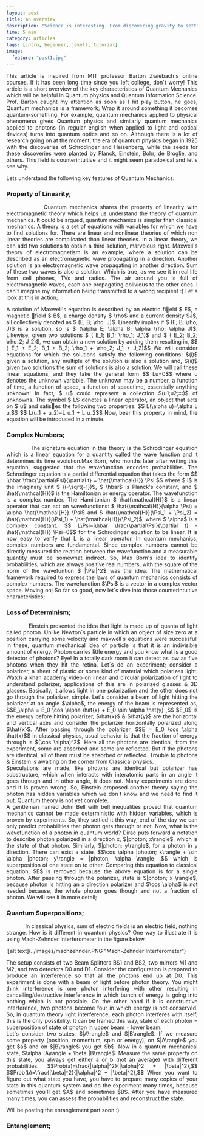 ```yaml
---
layout: post
title: An overview
description: "Science is interesting. From discovering gravity to setting foot on moon, every event was a giant leap of success for mankind. Quantum computing, is probably going to shape the future. Let`s see what it is and how easy is it to learn & research. This article provides an overview of quantum mechanics."
time: 5 min
category: articles
tags: [intro, beginner, jekyll, tutorial]
image:
  feature: "post1.jpg"
---
```


<p style="text-align: justify">This article is inspired from MIT professor Barton Zwiebach`s online courses. If it has been long time since you left college, don`t worry! This article is a short  overview of the key characteristics of Quantum Mechanics which will be helpful in Quantum physics and Quantum Information Science. Prof. Barton caught my attention as soon as I hit play button, he goes, Quantum mechanics is a framework; Wrap it around something it becomes quantum-something. For example, quantum mechanics applied to physical phenomena gives Quantum physics and similarly quantum mechanics applied to photons (in regular english when applied to light and optical devices) turns into quantum optics and so on. Although there is a lot of research going on at the moment, the era of quantum physics began in 1925 with the discoveries of Schrodinger and Heisenberg, while the seeds for these discoveries were planted by Planck, Einstein, Bohr, de Broglie, and others. This field is counterintuitive and it might seem paradoxical and let`s see why.</p>

Lets understand the following key features of Quantum Mechanics:
### Property of Linearity;
<p style="text-align: justify">&nbsp;&nbsp;&nbsp;&nbsp;&nbsp;&nbsp;&nbsp;&nbsp;&nbsp;&nbsp;&nbsp;&nbsp;Quantum mechanics shares the property of linearity with electromagnetic theory which helps us understand the theory of quantum mechanics. It  could  be argued, quantum mechanics is  simpler  than  classical mechanics. A theory is a set of equations with variables for which we have to find solutions for. There are linear and nonlinear theories of which non linear theories are complicated than linear theories. In a linear theory, we can add two solutions to obtain a third solution, marvelous right. Maxwell`s theory of electromagnetism is an example, where a solution can be described as an electromagnetic wave propagating in a direction. Another solution is an electromagnetic wave propagating in another direction. Sum of these two waves is also a solution. Which is true, as we see it in real life from cell phones, TVs and radios. The air around you is full of electromagnetic waves, each one propagating oblivious to the other ones. I can`t imagine my information being transmitted to a wrong recipient :) Let`s look at this in action;</p>

<p style="text-align: justify">A solution of Maxwell's equation is described by an electric field $ E$, a magnetic field $ B$, a charge density $ \rho$ and a current density $J$, all collectively denoted as $ (E; B; \rho; J)$. Linearity implies if $ (E; B; \rho; J)$ is a solution, so is $ (\alpha E; \alpha B; \alpha \rho; \alpha J)$. Likewise, given two solutions $ ( E_1; B_1; \rho_1; J_1)$ and $ ( E_2; B_2; \rho_2; J_2)$, we can obtain a new solution by adding them resulting in, $$ ( E_1 + E_2; B_1 + B_2; \rho_1 + \rho_2; J_1 + J_2)$$ We will consider equations for which the solutions satisfy the following conditions:  $(i)$ given a solution, any multiple of the solution is also a solution and, $(ii)$ given two solutions the sum of solutions is also a solution.  We will call these linear equations, and they take the general form $$ Lu=0$$ where u denotes the unknown variable. The unknown may be a number, a function of  time,  a function of space, a function of spacetime, essentially anything unknown!  In fact, $ u$ could represent a collection $(u1;u2;:::)$ of unknowns.  The symbol $ L$ denotes a linear operator, an object that acts on $ u$ and satises the following two properties: $$ L(\alpha u)=\alpha L u,$$ $$ L(u_1 + u_2)=L u_1 + L u_2$$ Now, bear this property in mind, the equation will be introduced in a minute.</p>

### Complex Numbers;
<p style="text-align: justify">&nbsp;&nbsp;&nbsp;&nbsp;&nbsp;&nbsp;&nbsp;&nbsp;&nbsp;&nbsp;&nbsp;&nbsp;The signature equation in this theory is the Schrodinger equation which is a linear equation for a quantity called the wave function and it determines its time evolution.Max Born, who months later after writing this equation, suggested that the wavefunction encodes probabilities. The Schrodinger equation is a partial differential equation that takes the form $$ i\hbar \frac{\partial\Psi}{\partial t} = \hat{\mathcal{H}} \Psi $$ where $ i$ is the imaginary unit $ (i=\sqrt{-1})$, $ \hbar$ is Planck's constant, and $ \hat{\mathcal{H}}$ is the Hamiltonian or energy  operator.  The wavefunction is  a complex  number. The Hamiltonian $ \hat{\mathcal{H}}$ is a linear operator that can act on wavefunctions: $ \hat{\mathcal{H}}(\alpha \Psi) = \alpha \hat{\mathcal{H}} \Psi$ and $ \hat{\mathcal{H}}(\Psi_1 + \Psi_2) = \hat{\mathcal{H}}(\Psi_1) + \hat{\mathcal{H}}(\Psi_2)$, where $ \alpha$ is a complex constant. $$ L\Psi=i\hbar \frac{\partial\Psi}{\partial t} - \hat{\mathcal{H}} \Psi=0$$ for the Schrodinger equation to be linear. It is now easy to verify that L is a linear operator. In quantum mechanics, complex numbers are fundamental. Since complex numbers cannot be directly measured the relation between the wavefunction and a measurable quantity must be somewhat indirect. So, Max Born's idea to identify probabilities, which are always positive real numbers, with the square of the norm of the wavefuntion $ |\Psi|^2$ was the idea. The mathematical framework required to express the laws of quantum mechanics consists of complex numbers. The wavefunction $\Psi$ is a vector in a complex vector space. Moving on; So far so good, now let`s dive into those counterintuitive characteristics;</p>

### Loss of Determinism;
<p style="text-align: justify">&nbsp;&nbsp;&nbsp;&nbsp;&nbsp;&nbsp;&nbsp;&nbsp;&nbsp;&nbsp;&nbsp;&nbsp;Einstein presented the idea that light is made up of quanta of light called photon. Unlike Newton`s particle in which an object of size zero at a position carrying some velocity and maxwell`s equations were successfull in these, quantum mechanical idea of particle is that it is an indivisible amount of energy. Photon carries little energy and you know what is a good detector of photons? Eye! In a totally dark room it can detect as low as five photons  when they hit the retina. Let`s do an experiment; consider a polarizer, a sheet of plastic or some kind of material which polarizes light. Watch a khan academy video on linear and circular polarization of light to understand polarizer, applications of this are in polarized glasses & 3D glasses. Basically, it allows light in one polarization and the other does not go through the polarizer, simple. Let`s consider a beam of light hitting the polarizer at an angle $\alpha$, the energy of the beam is represented as, $$E_\alpha = E_0 \cos \alpha \hat{x} + E_0 \sin \alpha \hat{y} ,$$ $E_0$ is the energy before hitting polarizer, $\hat{x}$ & $\hat{y}$ are the horizontal and vertical axes and consider the polarizer horizontally polarized along $\hat{x}$. After passing through the polarizer, $$E = E_0 \cos \alpha \hat{x}$$
In classical physics, usual behavior is that the fraction of energy through is $(\cos \alpha)^2$. Here all the photons are identical, from the experiment, some are absorbed and some are reflected. But if the photons are identical, all of them must be absorbed or reflected. Trouble to photons & Einstein is awaiting on the corner from Classical physics.<br/>
Speculations are made, like photons are identical but polarizer has substructure, which when interacts with interatomic parts in an angle it goes through and in other angle, it does not. Many experiments are done and it is proven wrong. So, Einstein proposed another theory saying the photon has hidden variables which we don`t know and we need to find it out. Quantum theory is not yet complete.<br/>
A gentleman named John Bell with bell inequalities proved that quantum mechanics cannot be made deterministic with hidden variables, which is proven by experiments. So, they settled it this way, end of the day we can only predict probabilities that photon gets through or not. Now, what is the wavefunction of a photon in quantum world? Dirac puts forward a notation to describe photon polarized in a direction x, $|photon; x\rangle$, which is the state of that photon. Similarly, $|photon; y\rangle$, for a photon in y direction. There can exist a state,
$$\cos \alpha |photon; x\rangle + \sin \alpha |photon; y\rangle = |photon; \alpha \rangle ,$$ which is superposition of one state on to other. Comparing this equation to classical equation, $E$ is removed because the above equation is for a single photon. After passing through the polarizer, state is $|photon; x \rangle$, because photon is hitting an x direction polarizer and $\cos \alpha$ is not needed because, the whole photon goes though and not a fraction of photon. We will see it in more detail;
</p>

### Quantum Superpositions;
<p style="text-align: justify">&nbsp;&nbsp;&nbsp;&nbsp;&nbsp;&nbsp;&nbsp;&nbsp;&nbsp;&nbsp;&nbsp;&nbsp;In classical physics, sum of electric fields is an electric field, nothing strange. How is it different in quantum physics? One way to illustrate it is using Mach-Zehnder interferometer in the figure below.</p>
![alt text](../images/machzehnder.PNG "Mach-Zehnder Interferometer")
<p style="text-align: justify">The setup consists of two Beam Splitters BS1 and BS2, two mirrors M1 and M2, and two detectors D0 and D1. Consider the configuration is prepared to produce an interference so that all the photons end up at D0. This experiment is done with a beam of light before photon theory. You might think interference is one photon interfering with other resulting in cancelling/destructive interference in which bunch of energy is going into nothing which is not possible. On the other hand if it is constructive interference, two photons become four in which energy is not conserved. So, in quantum theory light interference, each photon interferes with itself, this is the only possibility. It can be framed this way, state of each photon = superposition of state of photon in upper beam + lower beam.<br/>
Let`s consider two states, $|A\rangle$ and $|B\rangle$. If we measure some property (position, momentum, spin or energy), on $|A\rangle$ you get $a$ and on $|B\rangle$ you get $b$. Now in a quantum mechanical state, $\alpha |A\rangle + \beta |B\rangle$. Measure the same property on this state, you always get either a or b (not an average) with different probabilities.
$$Prob(a)=\frac{|\alpha|^2}{|\alpha|^2 + |\beta|^2},$$ $$Prob(b)=\frac{|\beta|^2}{|\alpha|^2 + |\beta|^2},$$
When you want to figure out what state you have, you have to prepare many copies of your state in this quantum system and do the experiment many times, because sometimes you`ll get $A$ and sometimes $B$. After you have measured many times, you can assess the probabilities and reconstruct the state.</p>

Will be posting the entanglement part soon :)

### Entanglement;
